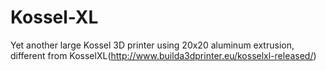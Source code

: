 Kossel-XL
=========

Yet another large Kossel 3D printer using 20x20 aluminum extrusion, different from KosselXL(http://www.builda3dprinter.eu/kosselxl-released/)
